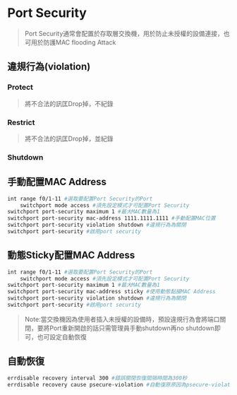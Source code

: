 # Port Security #

>Port Security通常會配置於存取層交換機，用於防止未授權的設備連接，也可用於防護MAC flooding Attack

## 違規行為(violation) ##

### Protect ###

>將不合法的訊匡Drop掉，不紀錄

### Restrict ###

>將不合法的訊匡Drop掉，並紀錄

### Shutdown ###

>

## 手動配置MAC Address ##

```bash
int range f0/1-11 #選取要配置Port Security的Port
    switchport mode access #須先設定模式才可配置Port Security 
switchport port-security maximum 1 #最大MAC數量為1
switchport port-security mac-address 1111.1111.1111 #手動配置MAC位置
switchport port-security violation shutdown #違規行為為關閉
switchport port-security #啟用port security 
```

## 動態Sticky配置MAC Address ## 

```bash
int range f0/1-11 #選取要配置Port Security的Port
    switchport mode access #須先設定模式才可配置Port Security 
switchport port-security maximum 1 #最大MAC數量為1
switchport port-security mac-address sticky #使用動態黏接MAC Address
switchport port-security violation shutdown #違規行為為關閉
switchport port-security #啟用port security 
```

>Note:當交換機因為使用者插入未授權的設備時，預設違規行為會將端口關閉，要將Port重新開啟的話只需管理員手動shutdown再no shutdown即可，也可設定自動恢復

## 自動恢復 ##

```bash
errdisable recovery interval 300 #錯誤關閉恢復間隔時間為300秒
errdisable recovery cause psecure-violation #自動復原原因為psecure-violation 
```


